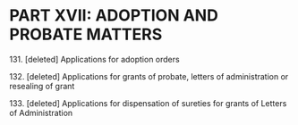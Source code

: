 # PART XVII: ADOPTION AND PROBATE MATTERS

131\. \[deleted\] Applications for adoption orders

132\. \[deleted\] Applications for grants of probate, letters of
administration or resealing of grant

133\. \[deleted\] Applications for dispensation of sureties for grants
of Letters of Administration

